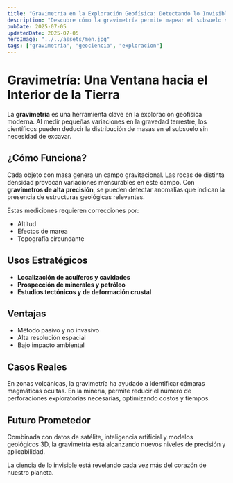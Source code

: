 ```yaml
---
title: "Gravimetría en la Exploración Geofísica: Detectando lo Invisible"
description: "Descubre cómo la gravimetría permite mapear el subsuelo sin perforar, utilizando variaciones sutiles en el campo gravitacional."
pubDate: 2025-07-05
updatedDate: 2025-07-05
heroImage: "../../assets/men.jpg"
tags: ["gravimetria", "geociencia", "exploracion"]
---
```


# Gravimetría: Una Ventana hacia el Interior de la Tierra

La **gravimetría** es una herramienta clave en la exploración geofísica moderna. Al medir pequeñas variaciones en la gravedad terrestre, los científicos pueden deducir la distribución de masas en el subsuelo sin necesidad de excavar.

## ¿Cómo Funciona?

Cada objeto con masa genera un campo gravitacional. Las rocas de distinta densidad provocan variaciones mensurables en este campo. Con **gravímetros de alta precisión**, se pueden detectar anomalías que indican la presencia de estructuras geológicas relevantes.

Estas mediciones requieren correcciones por:

* Altitud
* Efectos de marea
* Topografía circundante

## Usos Estratégicos

* **Localización de acuíferos y cavidades**
* **Prospección de minerales y petróleo**
* **Estudios tectónicos y de deformación crustal**

## Ventajas

* Método pasivo y no invasivo
* Alta resolución espacial
* Bajo impacto ambiental

## Casos Reales

En zonas volcánicas, la gravimetría ha ayudado a identificar cámaras magmáticas ocultas. En la minería, permite reducir el número de perforaciones exploratorias necesarias, optimizando costos y tiempos.

## Futuro Prometedor

Combinada con datos de satélite, inteligencia artificial y modelos geológicos 3D, la gravimetría está alcanzando nuevos niveles de precisión y aplicabilidad.

La ciencia de lo invisible está revelando cada vez más del corazón de nuestro planeta.
